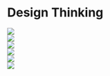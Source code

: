 # Design Thinking

![](https://github.com/ayocucu/BADS7105/blob/main/Homework%2012%20%E2%80%93%20Design%20Thinking/HW12-1.PNG)<br />
![](https://github.com/ayocucu/BADS7105/blob/main/Homework%2012%20%E2%80%93%20Design%20Thinking/HW12-2.PNG)<br />
![](https://github.com/ayocucu/BADS7105/blob/main/Homework%2012%20%E2%80%93%20Design%20Thinking/HW12-3.PNG)<br />
![](https://github.com/ayocucu/BADS7105/blob/main/Homework%2012%20%E2%80%93%20Design%20Thinking/HW12-4.PNG)<br />
![](https://github.com/ayocucu/BADS7105/blob/main/Homework%2012%20%E2%80%93%20Design%20Thinking/HW12-5.PNG)<br />
![](https://github.com/ayocucu/BADS7105/blob/main/Homework%2012%20%E2%80%93%20Design%20Thinking/HW12-6.PNG)<br />
